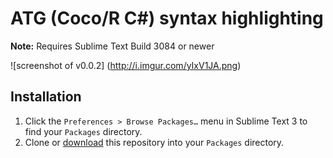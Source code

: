 # ATG (Coco/R C#) syntax highlighting

**Note:** Requires Sublime Text Build 3084 or newer

![screenshot of v0.0.2] (http://i.imgur.com/yIxV1JA.png)

## Installation
1. Click the `Preferences > Browse Packages…` menu in Sublime Text 3 to find your `Packages` directory.
2. Clone or [download](https://github.com/nolanar/ATG-Syntax-Sublime/archive/master.zip) this repository into your `Packages` directory.
